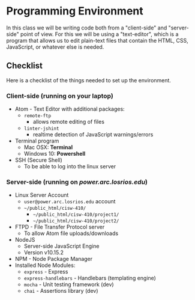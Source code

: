 # Programming Environment

In this class we will be writing code both from a "client-side"
and "server-side" point of view. For this we will be using a
"text-editor", which is a program that allows us to edit
plain-text files that contain the HTML, CSS, JavaScript, or
whatever else is needed.

## Checklist

Here is a checklist of the things needed to set up the environment.

### Client-side (running on your laptop)

* Atom - Text Editor with additional packages:
    * `remote-ftp`
        * allows remote editing of files
    * `linter-jshint`
        * realtime detection of JavaScript warnings/errors
* Terminal program
    * Mac OSX: **Terminal**
    * Windows 10: **Powershell**
* SSH (Secure Shell)
    * To be able to log into the linux server

### Server-side (running on _power.arc.losrios.edu_)

* Linux Server Account
    * `user@power.arc.losrios.edu` account
    * `~/public_html/cisw-410/`
        * `~/public_html/cisw-410/project1/`
        * `~/public_html/cisw-410/project2/`
* FTPD - File Transfer Protocol server
    * To allow Atom file uploads/downloads
* NodeJS
    * Server-side JavaScript Engine
    * Version v10.15.2
* NPM - Node Package Manager
* Installed Node Modules:
    * `express` - Express
    * `express-handlebars` - Handlebars (templating engine)
    * `mocha` - Unit testing framework (dev)
    * `chai` - Assertions library (dev)
    
